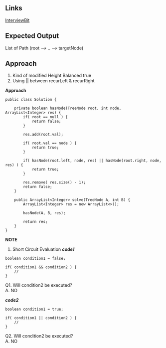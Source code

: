 ## Links
[InterviewBit](https://www.interviewbit.com/problems/path-to-given-node/)

## Expected Output
List of Path (root --> .. --> targetNode)

## Approach
1. Kind of modified Height Balanced true
2. Using || between recurLeft & recurRight


**Approach**
```
public class Solution {
    
    private boolean hasNode(TreeNode root, int node, ArrayList<Integer> res) {
        if( root == null ) {
            return false;
        }
        
        res.add(root.val);
        
        if( root.val == node ) {
            return true;
        }
        
        if( hasNode(root.left, node, res) || hasNode(root.right, node, res) ) {
            return true;
        }
        
        res.remove( res.size() - 1);
        return false;
    }
    
    public ArrayList<Integer> solve(TreeNode A, int B) {
        ArrayList<Integer> res = new ArrayList<>();
        
        hasNode(A, B, res);
        
        return res;
    }
}
```

**NOTE**
1. Short Circuit Evaluation
**_code1_**
```
boolean condition1 = false;

if( condition1 && condition2 ) {
    //
}
```
Q1. Will condition2 be executed?\
A. NO

**_code2_**
```
boolean condition1 = true;

if( condition1 || condition2 ) {
    //
}
```
Q2. Will condition2 be executed?\
A. NO